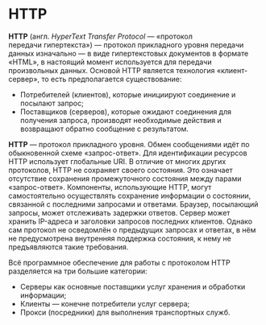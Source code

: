 # HTTP
**HTTP** (англ. *HyperText Transfer Protocol* — «протокол передачи гипертекста») — протокол прикладного уровня передачи данных изначально — в виде гипертекстовых документов в формате «HTML», в настоящий момент используется для передачи произвольных данных. Основой HTTP является технология «клиент-сервер», то есть предполагается существование:
  * Потребителей (клиентов), которые инициируют соединение и посылают запрос;
  * Поставщиков (серверов), которые ожидают соединения для получения запроса, производят необходимые действия и возвращают обратно сообщение с результатом.
  
**HTTP** — протокол прикладного уровня. Обмен сообщениями идёт по обыкновенной схеме «запрос-ответ». Для идентификации ресурсов HTTP использует глобальные URI. В отличие от многих других протоколов, HTTP не сохраняет своего состояния. Это означает отсутствие сохранения промежуточного состояния между парами «запрос-ответ». Компоненты, использующие HTTP, могут самостоятельно осуществлять сохранение информации о состоянии, связанной с последними запросами и ответами. Браузер, посылающий запросы, может отслеживать задержки ответов. Сервер может хранить IP-адреса и заголовки запросов последних клиентов. Однако сам протокол не осведомлён о предыдущих запросах и ответах, в нём не предусмотрена внутренняя поддержка состояния, к нему не предъявляются такие требования.

Всё программное обеспечение для работы с протоколом HTTP разделяется на три большие категории:
  * Серверы как основные поставщики услуг хранения и обработки информации;
  * Клиенты — конечне потребители услуг сервера;
  * Прокси (посредники) для выполнения транспортных служб.
<!-- _footer: https://tools.ietf.org/html/rfc1945 -->
